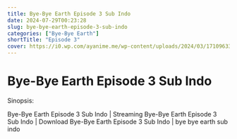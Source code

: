 ```yaml
---
title: Bye-Bye Earth Episode 3 Sub Indo
date: 2024-07-29T00:23:28
slug: bye-bye-earth-episode-3-sub-indo
categories: ["Bye-Bye Earth"]
shortTitle: "Episode 3"
cover: https://i0.wp.com/ayanime.me/wp-content/uploads/2024/03/1710963313-4086-142076.jpg
---
```


# Bye-Bye Earth Episode 3 Sub Indo

<iframe-loader iframe-src1="https://play.ayanime.me/include/fluidplayer/fluidplayer.php?VideoSrc1=https%3A%2F%2Fdrive.google.com%2Ffile%2Fd%2F15iTEDoKBA5_0Ni0dODQ1POAqEXOk4vy3%2Fview%3Fusp%3Ddrive_link&VideoType1=video%2Fmp4&VideoQuality1=1080p&VideoSrc2=&VideoType2=&VideoQuality2=&VideoSrc3=&VideoType3=&VideoQuality3=&VideoPoster=&VideoTrack1=&kind1=&srclang1=&label1=&default1=&player=fluid+player&server=Drive+API&api=&width=100%25&height=320px" iframe-src2="https://drive.google.com/file/d/15iTEDoKBA5_0Ni0dODQ1POAqEXOk4vy3/preview"></iframe-loader>

Sinopsis:
<p>Bye-Bye Earth Episode 3 Sub Indo | Streaming Bye-Bye Earth Episode 3 Sub Indo  | Download Bye-Bye Earth Episode 3 Sub Indo | bye bye earth sub indo</p>

